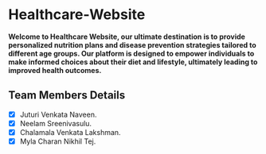 # Healthcare-Website
**Welcome to Healthcare Website, our ultimate destination is to provide personalized nutrition plans and disease prevention strategies tailored to different age groups. Our platform is designed to empower individuals to make informed choices about their diet and lifestyle, ultimately leading to improved health outcomes.**
## Team Members Details
- [X] Juturi Venkata Naveen.
- [X] Neelam Sreenivasulu.
- [X] Chalamala Venkata Lakshman.
- [X] Myla Charan Nikhil Tej.
